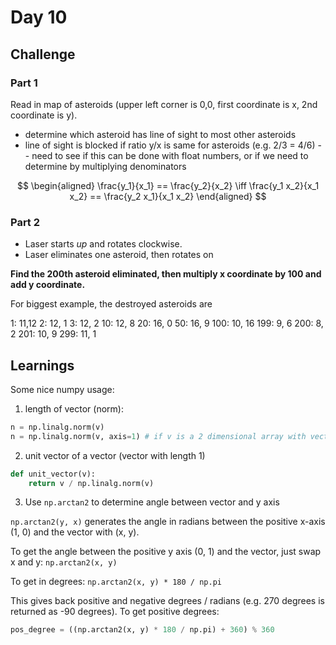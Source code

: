 # Day 10

## Challenge

### Part 1

Read in map of asteroids (upper left corner is 0,0, first coordinate is x, 2nd coordinate is y).

- determine which asteroid has line of sight to most other asteroids
- line of sight is blocked if ratio y/x is same for asteroids (e.g. 2/3 = 4/6) -- need to see if this can be done with float numbers, or if we need to determine by multiplying denominators

$$
\begin{aligned}
  \frac{y_1}{x_1} == \frac{y_2}{x_2} \iff \frac{y_1 x_2}{x_1 x_2} == \frac{y_2 x_1}{x_1 x_2}
\end{aligned}
$$

### Part 2

- Laser starts _up_ and rotates clockwise.
- Laser eliminates one asteroid, then rotates on

**Find the 200th asteroid eliminated, then multiply x coordinate by 100 and add y coordinate.**

For biggest example, the destroyed asteroids are

1: 11,12
2: 12, 1
3: 12, 2
10: 12, 8
20: 16, 0
50: 16, 9
100: 10, 16
199: 9, 6
200: 8, 2
201: 10, 9
299: 11, 1

## Learnings

Some nice numpy usage:

1) length of vector (norm):

```python
n = np.linalg.norm(v)
n = np.linalg.norm(v, axis=1) # if v is a 2 dimensional array with vector coordinates - apply the norm to each row
```

2) unit vector of a vector (vector with length 1)

```python
def unit_vector(v):
    return v / np.linalg.norm(v)
```

3) Use `np.arctan2` to determine angle between vector and y axis

`np.arctan2(y, x)` generates the angle in radians between the positive x-axis (1, 0) and the vector with (x, y).

To get the angle between the positive y axis (0, 1) and the vector, just swap x and y: `np.arctan2(x, y)`

To get in degrees: `np.arctan2(x, y) * 180 / np.pi`

This gives back positive and negative degrees / radians (e.g. 270 degrees is returned as -90 degrees). To get positive degrees:

```python
pos_degree = ((np.arctan2(x, y) * 180 / np.pi) + 360) % 360
```